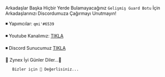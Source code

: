   
Arkadaşlar Başka Hiçbir Yerde Bulamayacağınız `Gelişmiş Guard Botu` İçin Arkadaşlarınızı Discordumuza Çağırmayı Unutmayın!

:black_medium_small_square: Yapımcılar: `qmi'#6539`

:black_medium_small_square:  Youtube Kanalımız: [TIKLA](https://www.youtube.com/channel/UCVj6VX64UQeB3Ze7JH20nyg)

:black_medium_small_square:  Discord Sunucumuz [TIKLA](https://discord.gg/VWzkpfPuFZ)


  💖 Zynex İyi Günler Diler...💚    
      
       Bizler için 💎 Değerlisiniz...
       
       